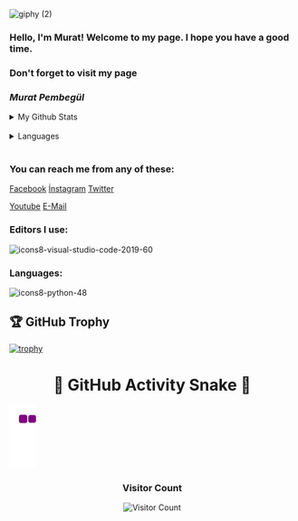 ![giphy (2)](https://user-images.githubusercontent.com/121448902/210799922-fa0568be-788b-4abb-a648-7da4436a12b8.gif)


###  Hello, I'm Murat! Welcome to my page. I hope you have a good time.
###  Don't forget to visit my page 


###  **_Murat Pembegül_**

                                                  





 <details>
<summary> My Github Stats</summary> 
 <img src="https://github-readme-stats.vercel.app/api?username=MuratPembegul&theme=radical">
</details><br>

 <details>
<summary> Languages </summary>
 <img src="https://github-readme-stats.vercel.app/api/top-langs/?username=MuratPembegul&theme=radical">
</details><br>
 
### You can reach me from any of these: <br>
[Facebook](https://www.facebook.com/murat.pembegul.14) [İnstagram](https://www.instagram.com/m_42pembegul) [Twitter](https://twitter.com/murat_pembegul) 

[Youtube](https://www.youtube.com/channel/UCThQmrdmK2Ad6euvBN1Yh7Q) [E-Mail](https://mpembegul15@gmail.com)
 


 
### Editors I use:
 ![icons8-visual-studio-code-2019-60](https://user-images.githubusercontent.com/121448902/211033361-2da93c6f-b9a1-4401-ba31-12f99082a2f0.png)


  ### Languages: 

![icons8-python-48](https://user-images.githubusercontent.com/121448902/210796568-f035cee5-dc1e-4655-b12c-790bcdd05565.png)

## 🏆 GitHub Trophy

[![trophy](https://github-profile-trophy.vercel.app/?username=MuratPembegul&theme=onedark&rank=SSS,AAA,AA,A,B)](https://github.com/ryo-ma/github-profile-trophy)

<h1 align="center">🐍 GitHub Activity Snake 🐍</h1>

![snake gif](https://raw.githubusercontent.com/MuratPembegul/MuratPembegul/output/github-contribution-grid-snake.gif)


  <h3 align="center">  Visitor Count </h3>

<p align="center">
  <img src="https://profile-counter.glitch.me/MuratPembegul/count.svg" alt="Visitor Count" />
</p>





  










